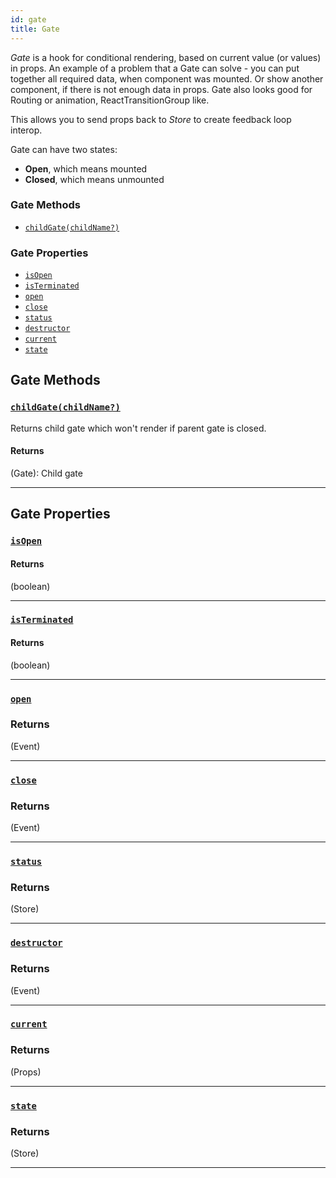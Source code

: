 ```yaml
---
id: gate
title: Gate
---
```


_Gate_ is a hook for conditional rendering, based on current value (or values) in props. An example of a problem that a Gate can solve - you can put together all required data, when component was mounted. Or show another component, if there is not enough data in props. Gate also looks good for Routing or animation, ReactTransitionGroup like.

This allows you to send props back to _Store_ to create feedback loop interop.

Gate can have two states:

- **Open**, which means mounted
- **Closed**, which means unmounted

### Gate Methods

- [`childGate(childName?)`](#childGate)

### Gate Properties

- [`isOpen`](#isOpen)
- [`isTerminated`](#isTerminated)
- [`open`](#open)
- [`close`](#close)
- [`status`](#status)
- [`destructor`](#destructor)
- [`current`](#current)
- [`state`](#state)

## Gate Methods

### <a id='childGate'></a>[`childGate(childName?)`](#childGate)

Returns child gate which won't render if parent gate is closed.

#### Returns

(Gate): Child gate

<hr>

## Gate Properties

### <a id='isOpen'></a>[`isOpen`](#isOpen)

#### Returns

(boolean)

<hr>

### <a id='isTerminated'></a>[`isTerminated`](#isTerminated)

#### Returns

(boolean)

<hr>

### <a id='open'></a>[`open`](#open)

### Returns

(Event)

<hr>

### <a id='close'></a>[`close`](#close)

### Returns

(Event)

<hr>

### <a id='status'></a>[`status`](#status)

### Returns

(Store)

<hr>

### <a id='destructor'></a>[`destructor`](#destructor)

### Returns

(Event)

<hr>

### <a id='current'></a>[`current`](#current)

### Returns

(Props)

<hr>

### <a id='state'></a>[`state`](#state)

### Returns

(Store)

<hr>
